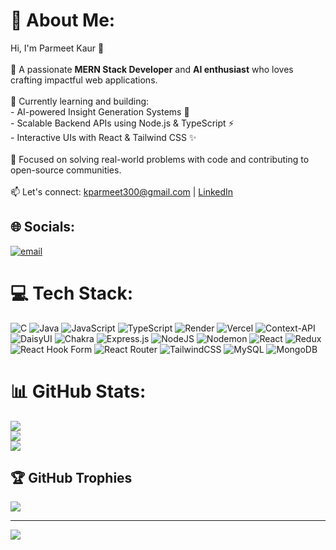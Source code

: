 # 💫 About Me:
Hi, I'm Parmeet Kaur 👋<br><br>🚀 A passionate **MERN Stack Developer** and **AI enthusiast** who loves crafting impactful web applications.<br><br>🌱 Currently learning and building:<br>- AI-powered Insight Generation Systems 🤖<br>- Scalable Backend APIs using Node.js & TypeScript ⚡<br>- Interactive UIs with React & Tailwind CSS ✨<br><br>🎯 Focused on solving real-world problems with code and contributing to open-source communities.<br><br>📫 Let's connect: kparmeet300@gmail.com | [LinkedIn](https://www.linkedin.com/in/parmeet-kaur-883324281/)<br>


## 🌐 Socials:
[![email](https://img.shields.io/badge/Email-D14836?logo=gmail&logoColor=white)](mailto:kparmeet300@gmail.com) 

# 💻 Tech Stack:
![C](https://img.shields.io/badge/c-%2300599C.svg?style=plastic&logo=c&logoColor=white) ![Java](https://img.shields.io/badge/java-%23ED8B00.svg?style=plastic&logo=openjdk&logoColor=white) ![JavaScript](https://img.shields.io/badge/javascript-%23323330.svg?style=plastic&logo=javascript&logoColor=%23F7DF1E) ![TypeScript](https://img.shields.io/badge/typescript-%23007ACC.svg?style=plastic&logo=typescript&logoColor=white) ![Render](https://img.shields.io/badge/Render-%46E3B7.svg?style=plastic&logo=render&logoColor=white) ![Vercel](https://img.shields.io/badge/vercel-%23000000.svg?style=plastic&logo=vercel&logoColor=white) ![Context-API](https://img.shields.io/badge/Context--Api-000000?style=plastic&logo=react) ![DaisyUI](https://img.shields.io/badge/daisyui-5A0EF8?style=plastic&logo=daisyui&logoColor=white) ![Chakra](https://img.shields.io/badge/chakra-%234ED1C5.svg?style=plastic&logo=chakraui&logoColor=white) ![Express.js](https://img.shields.io/badge/express.js-%23404d59.svg?style=plastic&logo=express&logoColor=%2361DAFB) ![NodeJS](https://img.shields.io/badge/node.js-6DA55F?style=plastic&logo=node.js&logoColor=white) ![Nodemon](https://img.shields.io/badge/NODEMON-%23323330.svg?style=plastic&logo=nodemon&logoColor=%BBDEAD) ![React](https://img.shields.io/badge/react-%2320232a.svg?style=plastic&logo=react&logoColor=%2361DAFB) ![Redux](https://img.shields.io/badge/redux-%23593d88.svg?style=plastic&logo=redux&logoColor=white) ![React Hook Form](https://img.shields.io/badge/React%20Hook%20Form-%23EC5990.svg?style=plastic&logo=reacthookform&logoColor=white) ![React Router](https://img.shields.io/badge/React_Router-CA4245?style=plastic&logo=react-router&logoColor=white) ![TailwindCSS](https://img.shields.io/badge/tailwindcss-%2338B2AC.svg?style=plastic&logo=tailwind-css&logoColor=white) ![MySQL](https://img.shields.io/badge/mysql-4479A1.svg?style=plastic&logo=mysql&logoColor=white) ![MongoDB](https://img.shields.io/badge/MongoDB-%234ea94b.svg?style=plastic&logo=mongodb&logoColor=white)
# 📊 GitHub Stats:
![](https://github-readme-stats.vercel.app/api?username=parmeetkaur0&theme=dark&hide_border=false&include_all_commits=false&count_private=false)<br/>
![](https://nirzak-streak-stats.vercel.app/?user=parmeetkaur0&theme=dark&hide_border=false)<br/>
![](https://github-readme-stats.vercel.app/api/top-langs/?username=parmeetkaur0&theme=dark&hide_border=false&include_all_commits=false&count_private=false&layout=compact)

## 🏆 GitHub Trophies
![](https://github-profile-trophy.vercel.app/?username=parmeetkaur0&theme=dark&no-frame=true&no-bg=false&margin-w=4)

---
[![](https://visitcount.itsvg.in/api?id=parmeetkaur0&icon=0&color=0)](https://visitcount.itsvg.in)

<!-- Proudly created with GPRM ( https://gprm.itsvg.in ) -->
